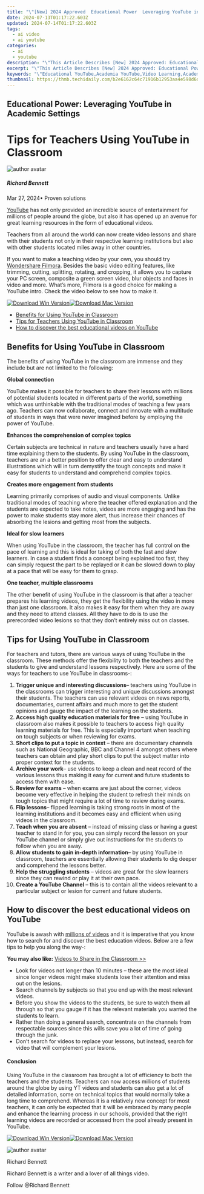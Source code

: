 ```yaml
---
title: "\"[New] 2024 Approved  Educational Power  Leveraging YouTube in Academic Settings\""
date: 2024-07-13T01:17:22.603Z
updated: 2024-07-14T01:17:22.603Z
tags:
  - ai video
  - ai youtube
categories:
  - ai
  - youtube
description: "\"This Article Describes [New] 2024 Approved: Educational Power: Leveraging YouTube in Academic Settings\""
excerpt: "\"This Article Describes [New] 2024 Approved: Educational Power: Leveraging YouTube in Academic Settings\""
keywords: "\"Educational YouTube,Academia YouTube,Video Learning,Academic Engagement,Online Classrooms,Teaching Strategies,E-Learning Tools\""
thumbnail: https://thmb.techidaily.com/b2e6162c64c71916b12953aa4e598d6dbab13589e9351dbafbf801be610ecb70.jpg
---
```


## Educational Power: Leveraging YouTube in Academic Settings

# Tips for Teachers Using YouTube in Classroom

![author avatar](https://images.wondershare.com/filmora/article-images/richard-bennett.jpg)

##### Richard Bennett

 Mar 27, 2024• Proven solutions

[YouTube](https://tools.techidaily.com/wondershare/filmora/download/) has not only provided an incredible source of entertainment for millions of people around the globe, but also it has opened up an avenue for great learning resources in the form of educational videos.

 Teachers from all around the world can now create video lessons and share with their students not only in their respective learning institutions but also with other students located miles away in other countries.

 If you want to make a teaching video by your own, you should try [Wondershare Filmora](https://tools.techidaily.com/wondershare/filmora/download/). Besides the basic video editing features, like trimming, cutting, splitting, rotating, and cropping, it allows you to capture your PC screen, composite a green screen video, blur objects and faces in video and more. What’s more, Filmora is a good choice for making a YouTube intro. Check the video below to see how to make it.

[![Download Win Version](https://images.wondershare.com/filmora/guide/download-btn-win.jpg)](https://tools.techidaily.com/wondershare/filmora/download/)[![Download Mac Version](https://images.wondershare.com/filmora/guide/download-btn-mac.jpg)](https://tools.techidaily.com/wondershare/filmora/download/)

* [Benefits for Using YouTube in Classroom](#part1)
* [Tips for Teachers Using YouTube in Classroom](#part2)
* [How to discover the best educational videos on YouTube](#part3)

## Benefits for Using YouTube in Classroom

 The benefits of using YouTube in the classroom are immense and they include but are not limited to the following:

**Global connection**

 YouTube makes it possible for teachers to share their lessons with millions of potential students located in different parts of the world, something which was unthinkable with the traditional modes of teaching a few years ago. Teachers can now collaborate, connect and innovate with a multitude of students in ways that were never imagined before by employing the power of YouTube.

**Enhances the comprehension of complex topics**

 Certain subjects are technical in nature and teachers usually have a hard time explaining them to the students. By using YouTube in the classroom, teachers are an a better position to offer clear and easy to understand illustrations which will in turn demystify the tough concepts and make it easy for students to understand and comprehend complex topics.

**Creates more engagement from students**

 Learning primarily comprises of audio and visual components. Unlike traditional modes of teaching where the teacher offered explanation and the students are expected to take notes, videos are more engaging and has the power to make students stay more alert, thus increase their chances of absorbing the lesions and getting most from the subjects.

**Ideal for slow learners**

 When using YouTube in the classroom, the teacher has full control on the pace of learning and this is ideal for taking of both the fast and slow learners. In case a student finds a concept being explained too fast, they can simply request the part to be replayed or it can be slowed down to play at a pace that will be easy for them to grasp.

**One teacher, multiple classrooms**

 The other benefit of using YouTube in the classroom is that after a teacher prepares his learning videos, they get the flexibility using the video in more than just one classroom. It also makes it easy for them when they are away and they need to attend classes. All they have to do is to use the prerecorded video lesions so that they don’t entirely miss out on classes.

## Tips for Using YouTube in Classroom

 For teachers and tutors, there are various ways of using YouTube in the classroom. These methods offer the flexibility to both the teachers and the students to give and understand lessons respectively. Here are some of the ways for teachers to use YouTube in classrooms-:

1. **Trigger unique and interesting discussions**– teachers using YouTube in the classrooms can trigger interesting and unique discussions amongst their students. The teachers can use relevant videos on news reports, documentaries, current affairs and much more to get the student opinions and gauge the impact of the learning on the students.
2. **Access high quality education materials for free** – using YouTube in classroom also makes it possible to teachers to access high quality learning materials for free. This is especially important when teaching on tough subjects or when reviewing for exams.
3. **Short clips to put a topic in context** – there are documentary channels such as National Geographic, BBC and Channel 4 amongst others where teachers can obtain and play short clips to put the subject matter into proper context for the students.
4. **Archive your work**– use videos to keep a clean and neat record of the various lessons thus making it easy for current and future students to access them with ease.
5. **Review for exams** – when exams are just about the corner, videos become very effective in helping the student to refresh their minds on tough topics that might require a lot of time to review during exams.
6. **Flip lessons**– flipped learning is taking strong roots in most of the learning institutions and it becomes easy and efficient when using videos in the classroom.
7. **Teach when you are absent** – instead of missing class or having a guest teacher to stand in for you, you can simply record the lesson on your YouTube channel or simply give out instructions for the students to follow when you are away.
8. **Allow students to gain in-depth information**– by using YouTube in classroom, teachers are essentially allowing their students to dig deeper and comprehend the lessons better.
9. **Help the struggling students** – videos are great for the slow learners since they can rewind or play it at their own pace.
10. **Create a YouTube Channel** – this is to contain all the videos relevant to a particular subject or lesion for current and future students.

## How to discover the best educational videos on YouTube

 YouTube is awash with [millions of videos](https://tools.techidaily.com/wondershare/filmora/download/) and it is imperative that you know how to search for and discover the best education videos. Below are a few tips to help you along the way-:

**You may also like:** [Videos to Share in the Classroom >>](https://tools.techidaily.com/wondershare/filmora/download/)

* Look for videos not longer than 10 minutes – these are the most ideal since longer videos might make students lose their attention and miss out on the lesions.
* Search channels by subjects so that you end up with the most relevant videos.
* Before you show the videos to the students, be sure to watch them all through so that you gauge if it has the relevant materials you wanted the students to learn.
* Rather than doing a general search, concentrate on the channels from respectable sources since this wills save you a lot of time of going through the junk.
* Don’t search for videos to replace your lessons, but instead, search for video that will complement your lesions.

#### Conclusion

 Using YouTube in the classroom has brought a lot of efficiency to both the teachers and the students. Teachers can now access millions of students around the globe by using YT videos and students can also get a lot of detailed information, some on technical topics that would normally take a long time to comprehend. Whereas it is a relatively new concept for most teachers, it can only be expected that it will be embraced by many people and enhance the learning process in our schools, provided that the right learning videos are recorded or accessed from the pool already present in YouTube.

[![Download Win Version](https://images.wondershare.com/filmora/guide/download-btn-win.jpg)](https://tools.techidaily.com/wondershare/filmora/download/)[![Download Mac Version](https://images.wondershare.com/filmora/guide/download-btn-mac.jpg)](https://tools.techidaily.com/wondershare/filmora/download/)

![author avatar](https://images.wondershare.com/filmora/article-images/richard-bennett.jpg)

Richard Bennett

Richard Bennett is a writer and a lover of all things video.

Follow @Richard Bennett


<ins class="adsbygoogle"
     style="display:block"
     data-ad-format="autorelaxed"
     data-ad-client="ca-pub-7571918770474297"
     data-ad-slot="1223367746"></ins>



<ins class="adsbygoogle"
     style="display:block"
     data-ad-client="ca-pub-7571918770474297"
     data-ad-slot="8358498916"
     data-ad-format="auto"
     data-full-width-responsive="true"></ins>




